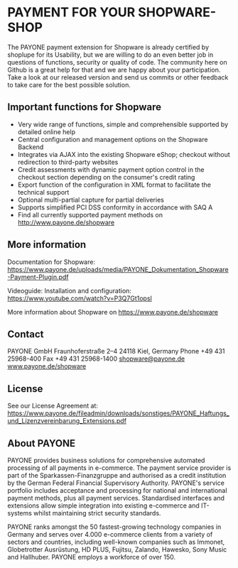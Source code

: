 # PAYMENT FOR YOUR SHOPWARE-SHOP
The PAYONE payment extension for Shopware is already certified by shoplupe for its Usability, but we are willing to do an even better job in questions of functions, security or quality of code. The community here on Github is a great help for that and we are happy about your participation. Take a look at our released version and send us commits or other feedback to take care for the best possible solution.

## Important functions for Shopware
*	Very wide range of functions, simple and comprehensible supported by detailed online help
*	Central configuration and management options on the Shopware Backend
*	Integrates via AJAX into the existing Shopware eShop; checkout without redirection to third-party websites
*	Credit assessments with dynamic payment option control in the checkout section depending on the consumer's credit rating
*	Export function of the configuration in XML format to facilitate the technical support
*	Optional multi-partial capture for partial deliveries
*	Supports simplified PCI DSS conformity in accordance with SAQ A
*	Find all currently supported payment methods on http://www.payone.de/shopware

## More information
Documentation for Shopware: https://www.payone.de/uploads/media/PAYONE_Dokumentation_Shopware-Payment-Plugin.pdf

Videoguide: Installation and configuration: https://www.youtube.com/watch?v=P3Q7Gt1opsI

More information about Shopware on https://www.payone.de/shopware

## Contact
PAYONE GmbH Fraunhoferstraße 2–4 24118 Kiel, Germany
Phone +49 431 25968-400 Fax +49 431 25968-1400
shopware@payone.de www.payone.de/shopware

## License
See our License Agreement at: https://www.payone.de/fileadmin/downloads/sonstiges/PAYONE_Haftungs_und_Lizenzvereinbarung_Extensions.pdf

## About PAYONE
PAYONE provides business solutions for comprehensive automated processing of all payments in e-commerce. The payment service provider is part of the Sparkassen-Finanzgruppe and authorised as a credit institution by the German Federal Financial Supervisory Authority. PAYONE's service portfolio includes acceptance and processing for national and international payment methods, plus all payment services. Standardised interfaces and extensions allow simple integration into existing e-commerce and IT-systems whilst maintaining strict security standards.

PAYONE ranks amongst the 50 fastest-growing technology companies in Germany and serves over 4.000 e-commerce clients from a variety of sectors and countries, including well-known companies such as Immonet, Globetrotter Ausrüstung, HD PLUS, Fujitsu, Zalando, Hawesko, Sony Music and Hallhuber. PAYONE employs a workforce of over 150.
